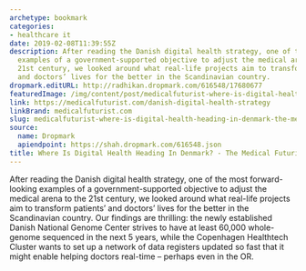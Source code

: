 ```yaml
---
archetype: bookmark
categories:
- healthcare it
date: 2019-02-08T11:39:55Z
description: After reading the Danish digital health strategy, one of the most forward-looking
  examples of a government-supported objective to adjust the medical arena to the
  21st century, we looked around what real-life projects aim to transform patients’
  and doctors’ lives for the better in the Scandinavian country.
dropmark.editURL: http://radhikan.dropmark.com/616548/17680677
featuredImage: /img/content/post/medicalfuturist-where-is-digital-health-heading-in-denmark-the-medical-futurist.jpg
link: https://medicalfuturist.com/danish-digital-health-strategy
linkBrand: medicalfuturist.com
slug: medicalfuturist-where-is-digital-health-heading-in-denmark-the-medical-futurist
source:
  name: Dropmark
  apiendpoint: https://shah.dropmark.com/616548.json
title: Where Is Digital Health Heading In Denmark? - The Medical Futurist
---
```

After reading the Danish digital health strategy, one of the most forward-looking examples of a government-supported objective to adjust the medical arena to the 21st century, we looked around what real-life projects aim to transform patients’ and doctors’ lives for the better in the Scandinavian country. Our findings are thrilling: the newly established Danish National Genome Center strives to have at least 60,000 whole-genome sequenced in the next 5 years, while the Copenhagen Healthtech Cluster wants to set up a network of data registers updated so fast that it might enable helping doctors real-time – perhaps even in the OR.

